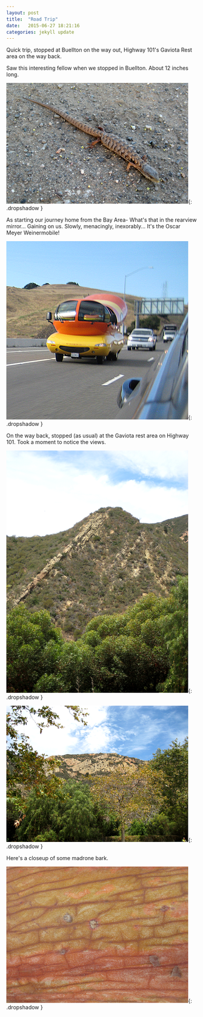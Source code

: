 ```yaml
---
layout: post
title:  "Road Trip"
date:   2015-06-27 18:21:16
categories: jekyll update
---
```

Quick trip, stopped at Buellton on the way out, Highway 101's Gaviota Rest area on the way back.  

Saw this interesting fellow when we stopped in Buellton.   About 12 inches long.  

![Lizard](/images/road_trip_27_JUN_2015/lizard.png){: .dropshadow }  

As starting our journey home from the Bay Area-  What's that in the rearview mirror... Gaining on us.  Slowly, menacingly, inexorably...   It's the Oscar Meyer Weinermobile!  

![Lizard](/images/road_trip_27_JUN_2015/weiner_mobile.png){: .dropshadow }  

On the way back, stopped (as usual) at the Gaviota rest area on Highway 101.  Took a moment to notice the views.  

![Mountain](/images/road_trip_27_JUN_2015/gaviota1.png){: .dropshadow }  

![Mountain](/images/road_trip_27_JUN_2015/gaviota2.png){: .dropshadow }  

Here's a closeup of some madrone bark.   

![Tree Bark](/images/road_trip_27_JUN_2015/treebark.png){: .dropshadow }  

